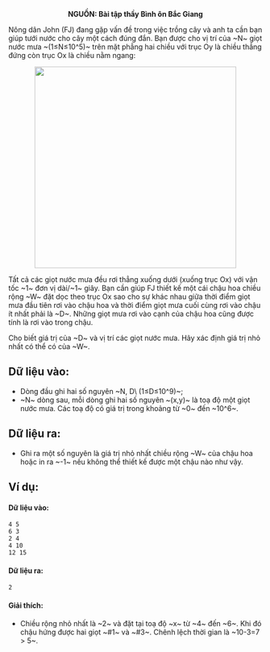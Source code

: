 **<center>NGUỒN: Bài tập thầy Bình ôn Bắc Giang</center>**

Nông dân John (FJ) đang gặp vấn đề trong việc trồng cây và anh ta cần bạn giúp tưới nước cho cây một cách đúng đắn. Bạn được cho vị trí của ~N~ giọt nước mưa ~(1≤N≤10^5)~ trên mặt phẳng hai chiều với trục Oy là chiều thẳng đứng còn trục Ox là chiều nằm ngang:
<center><img src="/images/problems/1435/FPOT.png" width="400px" /></center>

Tất cả các giọt nước mưa đều rơi thẳng xuống dưới (xuống trục Ox) với vận tốc ~1~ đơn vị dài/~1~ giây. Bạn cần giúp FJ thiết kế một cái chậu hoa chiều rộng ~W~ đặt dọc theo trục Ox sao cho sự khác nhau giữa thời điểm  giọt mưa đầu tiên rơi vào chậu hoa và thời điểm giọt mưa cuối cùng rơi vào chậu ít nhất phải là ~D~. Những giọt mưa rơi vào cạnh của chậu hoa cũng được tính là rơi vào trong chậu.

Cho biết giá trị của ~D~ và vị trí các giọt nước mưa. Hãy xác định giá trị nhỏ nhất có thể có của ~W~.

## Dữ liệu vào:
- Dòng đầu ghi hai số nguyên ~N, D\ (1≤D≤10^9)~;
- ~N~ dòng sau, mỗi dòng ghi hai số nguyên ~(x,y)~ là toạ độ một giọt nước mưa. Các toạ độ có giá trị trong khoảng từ ~0~ đến ~10^6~.

## Dữ liệu ra:
- Ghi ra một số nguyên là giá trị nhỏ nhất chiều rộng ~W~ của chậu hoa hoặc in ra ~-1~ nếu không thể thiết kế được một chậu nào như vậy.

## Ví dụ:
#### Dữ liệu vào:
```
4 5
6 3
2 4
4 10
12 15
```

#### Dữ liệu ra:
```
2
```

#### Giải thích:
- Chiều rộng nhỏ nhất là ~2~ và đặt tại toạ độ ~x~ từ ~4~ đến ~6~. Khi đó chậu hứng được hai giọt ~\#1~ và ~\#3~. Chênh lệch thời gian là ~10-3=7 > 5~.